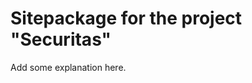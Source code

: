 Sitepackage for the project "Securitas"
==============================================================

Add some explanation here.
